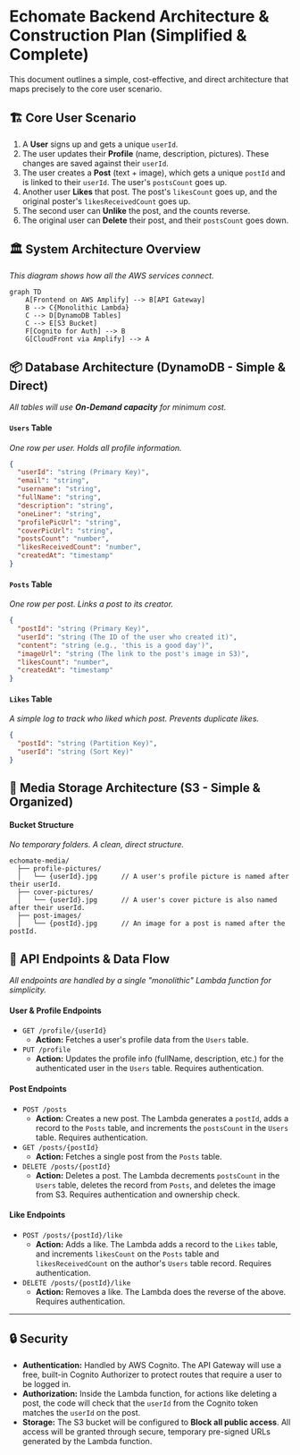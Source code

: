 # Echomate Backend Architecture & Construction Plan (Simplified & Complete)

This document outlines a simple, cost-effective, and direct architecture that maps precisely to the core user scenario.

## 🏗️ Core User Scenario
1.  A **User** signs up and gets a unique `userId`.
2.  The user updates their **Profile** (name, description, pictures). These changes are saved against their `userId`.
3.  The user creates a **Post** (text + image), which gets a unique `postId` and is linked to their `userId`. The user's `postsCount` goes up.
4.  Another user **Likes** that post. The post's `likesCount` goes up, and the original poster's `likesReceivedCount` goes up.
5.  The second user can **Unlike** the post, and the counts reverse.
6.  The original user can **Delete** their post, and their `postsCount` goes down.

## 🏛️ System Architecture Overview
*This diagram shows how all the AWS services connect.*
```mermaid
graph TD
    A[Frontend on AWS Amplify] --> B[API Gateway]
    B --> C{Monolithic Lambda}
    C --> D[DynamoDB Tables]
    C --> E[S3 Bucket]
    F[Cognito for Auth] --> B
    G[CloudFront via Amplify] --> A
```

## 📦 Database Architecture (DynamoDB - Simple & Direct)
*All tables will use **On-Demand capacity** for minimum cost.*

#### `Users` Table
*One row per user. Holds all profile information.*
```json
{
  "userId": "string (Primary Key)",
  "email": "string",
  "username": "string",
  "fullName": "string",
  "description": "string",
  "oneLiner": "string",
  "profilePicUrl": "string",
  "coverPicUrl": "string",
  "postsCount": "number",
  "likesReceivedCount": "number",
  "createdAt": "timestamp"
}
```

#### `Posts` Table
*One row per post. Links a post to its creator.*
```json
{
  "postId": "string (Primary Key)",
  "userId": "string (The ID of the user who created it)",
  "content": "string (e.g., 'this is a good day')",
  "imageUrl": "string (The link to the post's image in S3)",
  "likesCount": "number",
  "createdAt": "timestamp"
}
```

#### `Likes` Table
*A simple log to track who liked which post. Prevents duplicate likes.*
```json
{
  "postId": "string (Partition Key)",
  "userId": "string (Sort Key)"
}
```

## 📸 Media Storage Architecture (S3 - Simple & Organized)

#### Bucket Structure
*No temporary folders. A clean, direct structure.*
```plaintext
echomate-media/
  ├── profile-pictures/
  │   └── {userId}.jpg      // A user's profile picture is named after their userId.
  ├── cover-pictures/
  │   └── {userId}.jpg      // A user's cover picture is also named after their userId.
  ├── post-images/
  │   └── {postId}.jpg      // An image for a post is named after the postId.
```

## 🔄 API Endpoints & Data Flow
*All endpoints are handled by a single "monolithic" Lambda function for simplicity.*

#### User & Profile Endpoints
- `GET /profile/{userId}`
  - **Action:** Fetches a user's profile data from the `Users` table.
- `PUT /profile`
  - **Action:** Updates the profile info (fullName, description, etc.) for the authenticated user in the `Users` table. Requires authentication.

#### Post Endpoints
- `POST /posts`
  - **Action:** Creates a new post. The Lambda generates a `postId`, adds a record to the `Posts` table, and increments the `postsCount` in the `Users` table. Requires authentication.
- `GET /posts/{postId}`
  - **Action:** Fetches a single post from the `Posts` table.
- `DELETE /posts/{postId}`
  - **Action:** Deletes a post. The Lambda decrements `postsCount` in the `Users` table, deletes the record from `Posts`, and deletes the image from S3. Requires authentication and ownership check.

#### Like Endpoints
- `POST /posts/{postId}/like`
  - **Action:** Adds a like. The Lambda adds a record to the `Likes` table, and increments `likesCount` on the `Posts` table and `likesReceivedCount` on the author's `Users` table record. Requires authentication.
- `DELETE /posts/{postId}/like`
  - **Action:** Removes a like. The Lambda does the reverse of the above. Requires authentication.

---

## 🔒 Security
- **Authentication:** Handled by AWS Cognito. The API Gateway will use a free, built-in Cognito Authorizer to protect routes that require a user to be logged in.
- **Authorization:** Inside the Lambda function, for actions like deleting a post, the code will check that the `userId` from the Cognito token matches the `userId` on the post.
- **Storage:** The S3 bucket will be configured to **Block all public access**. All access will be granted through secure, temporary pre-signed URLs generated by the Lambda function.
